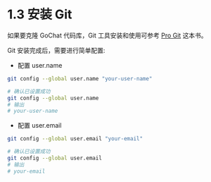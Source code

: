 # 1.3 安装 Git

如果要克隆 GoChat 代码库，Git 工具安装和使用可参考 [Pro Git](https://git-scm.com/book/zh/v2/%E8%B5%B7%E6%AD%A5-%E5%AE%89%E8%A3%85-Git) 这本书。

Git 安装完成后，需要进行简单配置:

* 配置 user.name

```bash
git config --global user.name "your-user-name"

# 确认已设置成功
git config --global user.name
# 输出
# your-user-name
```

* 配置 user.email

```bash
git config --global user.email "your-email"

# 确认已设置成功
git config --global user.email
# 输出
# your-email
```